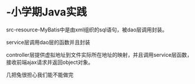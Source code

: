 # -小学期Java实践

src-resource-MyBatis中是由xml组织的sql语句，被dao层调用封装。

service层调用dao层的函数并且封装

controller层提供虚拟地址到文件实际所在地址的映射，并且调用service层函数，接收前端ajax请求并返回object对象。

几把兔很担心我们能不能做完
